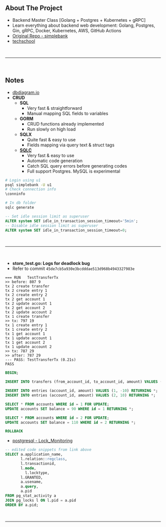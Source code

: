 ## About The Project

- Backend Master Class [Golang + Postgres + Kubernetes + gRPC]
- Learn everything about backend web development: Golang, Postgres, Gin, gRPC, Docker, Kubernetes, AWS, GitHub Actions
- [Original Repo - simplebank](https://github.com/techschool/simplebank)
- [techschool](https://github.com/techschool)

&nbsp;

---

&nbsp;

## Notes

- [dbdiagram.io](https://dbdiagram.io/home)
- **CRUD**
  - **SQL**
    - Very fast & straightforward
    - Manual mapping SQL fields to variables
  - **GORM**
    - CRUD functions already implemented
    - Run slowly on high load
  - **SQLX**
    - Quite fast & easy to use
    - Fields mapping via query text & struct tags
  - [**SQLC**](https://sqlc.dev/)
    - Very fast & easy to use
    - Automatic code generation
    - Catch SQL query errors before generating codes
    - Full support Postgres. MySQL is experimental

```sh
# Login using u1
psql simplebank -U u1
# Check connection info
\conninfo

# In db folder
sqlc generate
```

```sql
-- Set idle session limit as superuser
ALTER system SET idle_in_transaction_session_timeout='5min';
-- Disable idle session limit as superuser
ALTER system SET idle_in_transaction_session_timeout=0;
```

&nbsp;

---

&nbsp;

- **store_test.go: Logs for deadlock bug**
- Refer to commit `45de7cb5a930e3bcdddae513d968b4943327983e`

```
=== RUN   TestTransferTx
>> before: 807 9
tx 2 create transfer
tx 2 create entry 1
tx 2 create entry 2
tx 2 get account 1
tx 2 update account 1
tx 2 get account 2
tx 2 update account 2
tx 1 create transfer
>> tx: 797 19
tx 1 create entry 1
tx 1 create entry 2
tx 1 get account 1
tx 1 update account 1
tx 1 get account 2
tx 1 update account 2
>> tx: 787 29
>> after: 787 29
--- PASS: TestTransferTx (0.21s)
PASS
```

```sql
BEGIN;

INSERT INTO transfers (from_account_id, to_account_id, amount) VALUES (1, 2, 10) RETURNING *;

INSERT INTO entries (account_id, amount) VALUES (1, -10) RETURNING *;
INSERT INTO entries (account_id, amount) VALUES (2, 10) RETURNING *;

SELECT * FROM accounts WHERE id = 1 FOR UPDATE;
UPDATE accounts SET balance = 90 WHERE id = 1 RETURNING *;

SELECT * FROM accounts WHERE id = 2 FOR UPDATE;
UPDATE accounts SET balance = 110 WHERE id = 2 RETURNING *;

ROLLBACK
```

- [postgresql - Lock_Monitoring](https://wiki.postgresql.org/wiki/Lock_Monitoring)

```sql
-- edited code snippets from link above
SELECT a.application_name,
       l.relation::regclass,
       l.transactionid,
       l.mode,
	     l.locktype,
       l.GRANTED,
       a.usename,
       a.query,
       a.pid
FROM pg_stat_activity a
JOIN pg_locks l ON l.pid = a.pid
ORDER BY a.pid;
```

&nbsp;

---

&nbsp;
